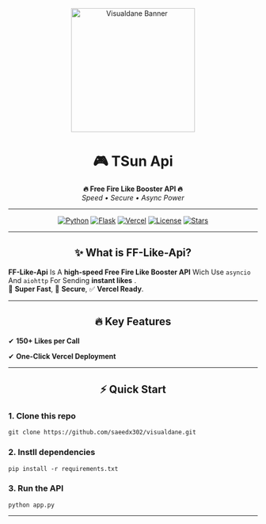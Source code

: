 <div align="center">
  <img src="https://media.tenor.com/eL8GIMHWbFAAAAAj/bubu-dudu.gif" alt="Visualdane Banner" width="250">
  
  # 🎮 **TSun Api**  
  **🔥 Free Fire Like Booster API 🔥**  
  <i>Speed • Secure • Async Power</i>
  
  ---
  
  [![Python](https://img.shields.io/badge/Python-3.8%2B-blue?style=for-the-badge&logo=python)]()
  [![Flask](https://img.shields.io/badge/Flask-API-black?style=for-the-badge&logo=flask)]()
  [![Vercel](https://img.shields.io/badge/Deploy-Vercel-white?style=for-the-badge&logo=vercel)]()
  [![License](https://img.shields.io/github/license/saeedx302/FF-LIKE-API?style=for-the-badge)]()
  [![Stars](https://img.shields.io/github/stars/saeedx302/FF-LIKE-API?style=for-the-badge&logo=github)]()
</div>

---

<div align="center">
  
## ✨ **What is FF-Like-Api?**
</div>

**FF-Like-Api** Is A **high-speed Free Fire Like Booster API** Wich Use `asyncio` And `aiohttp` For Sending **instant likes** .  
🚀 **Super Fast**, 🔐 **Secure**, ✅ **Vercel Ready**.

---

<div align="center">
  
## 🔥 **Key Features**
</div>

✔ **150+ Likes per Call**

✔ **One-Click Vercel Deployment**  

---

<div align="center">
  
## ⚡ **Quick Start**
</div>

 ### 1. Clone this repo
    git clone https://github.com/saeedx302/visualdane.git

### 2. Instll dependencies
    pip install -r requirements.txt

### 3. Run the API
    python app.py

---
